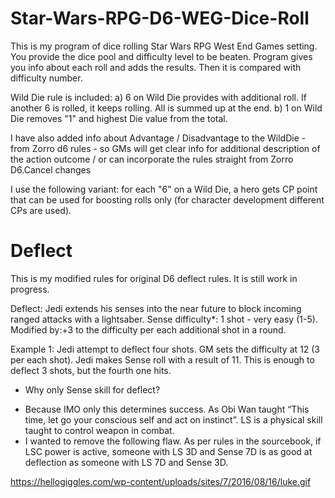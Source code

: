 # Star-Wars-RPG-D6-WEG-Dice-Roll
This is my program of dice rolling Star Wars RPG West End Games setting. 
You provide the dice pool and difficulty level to be beaten. Program gives you info about each roll and adds the results. 
Then it is compared with difficulty number.

Wild Die rule is included:
a) 6 on Wild Die provides with additional roll. If another 6 is rolled, it keeps rolling. All is summed up at the end.
b) 1 on Wild Die removes "1" and highest Die value from the total.

I have also added info about Advantage / Disadvantage to the WildDie - from Zorro d6 rules - so GMs will get clear info for additional description 
of the action outcome / or can incorporate the rules straight from Zorro D6.Cancel changes

I use the following variant: for each "6" on a Wild Die, a hero gets CP point that can be used for boosting rolls only (for character development different CPs are used).


# Deflect

This is my modified rules for original D6 deflect rules. It is still work in progress.

Deflect: 
Jedi extends his senses into the near future to block incoming ranged attacks with a lightsaber. 
Sense difficulty*: 1 shot - very easy (1-5). Modified by:+3 to the difficulty per each additional shot in a round.

Example 1: Jedi attempt to deflect four shots. GM sets the difficulty at 12 (3 per each shot). Jedi makes Sense roll with a result of 11. This is enough to deflect 3 shots, but the fourth one hits. 

* Why only Sense skill for deflect? 
- Because IMO only this determines success. As Obi Wan taught “This time, let go your conscious self and act on instinct”. LS is a physical skill taught to control weapon in combat. 
- I wanted to remove the following flaw. As per rules in the sourcebook, if LSC power is active, someone with LS 3D and Sense 7D is as good at deflection as someone with LS 7D and Sense 3D. 

https://hellogiggles.com/wp-content/uploads/sites/7/2016/08/16/luke.gif
